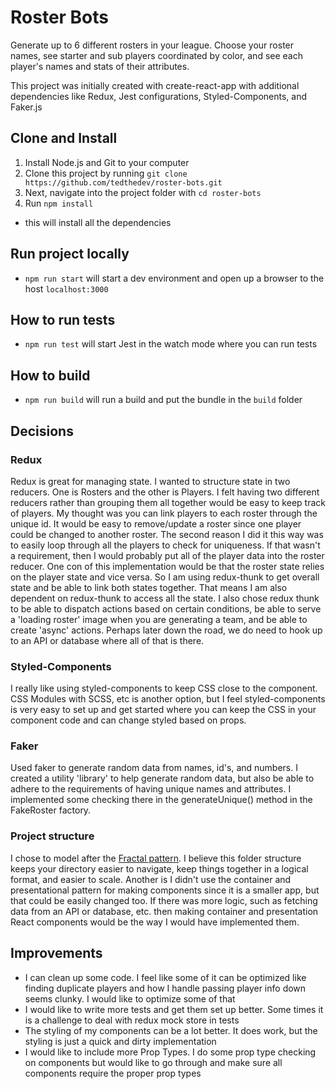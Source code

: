 # Roster Bots
Generate up to 6 different rosters in your league. Choose your roster names, see starter and sub players coordinated by color, and see each player's names and stats of their attributes.

This project was initially created with create-react-app with additional dependencies like Redux, Jest configurations, Styled-Components, and Faker.js

## Clone and Install
1. Install Node.js and Git to your computer
2. Clone this project by running ```git clone https://github.com/tedthedev/roster-bots.git```
3. Next, navigate into the project folder with ```cd roster-bots```
4. Run ```npm install```
- this will install all the dependencies

## Run project locally
- ```npm run start``` will start a dev environment and open up a browser to the host ```localhost:3000```

## How to run tests
- ```npm run test``` will start Jest in the watch mode where you can run tests

## How to build
- ```npm run build``` will run a build and put the bundle in the ```build``` folder

## Decisions
### Redux
Redux is great for managing state. I wanted to structure state in two reducers. One is Rosters and the other is Players. I felt having two different reducers rather than grouping them all together would be easy to keep track of players. My thought was you can link players to each roster through the unique id. It would be easy to remove/update a roster since one player could be changed to another roster. The second reason I did it this way was to easily loop through all the players to check for uniqueness. If that wasn't a requirement, then I would probably put all of the player data into the roster reducer. One con of this implementation would be that the roster state relies on the player state and vice versa. So I am using redux-thunk to get overall state and be able to link both states together. That means I am also dependent on redux-thunk to access all the state. I also chose redux thunk to be able to dispatch actions based on certain conditions, be able to serve a 'loading roster' image when you are generating a team, and be able to create 'async' actions. Perhaps later down the road, we do need to hook up to an API or database where all of that is there.
### Styled-Components
I really like using styled-components to keep CSS close to the component. CSS Modules with SCSS, etc is another option, but I feel styled-components is very easy to set up and get started where you can keep the CSS in your component code and can change styled based on props.
### Faker
Used faker to generate random data from names, id's, and numbers. I created a utility 'library' to help generate random data, but also be able to adhere to the requirements of having unique names and attributes. I implemented some checking there in the generateUnique() method in the FakeRoster factory.
### Project structure
I chose to model after the [Fractal pattern](https://hackernoon.com/fractal-a-react-app-structure-for-infinite-scale-4dab943092af). I believe this folder structure keeps your directory easier to navigate, keep things together in a logical format, and easier to scale. Another is I didn't use the container and presentational pattern for making components since it is a smaller app, but that could be easily changed too. If there was more logic, such as fetching data from an API or database, etc. then making container and presentation React components would be the way I would have implemented them.

## Improvements
- I can clean up some code. I feel like some of it can be optimized like finding duplicate players and how I handle passing player info down seems clunky. I would like to optimize some of that
- I would like to write more tests and get them set up better. Some times it is a challenge to deal with redux mock store in tests
- The styling of my components can be a lot better. It does work, but the styling is just a quick and dirty implementation
- I would like to include more Prop Types. I do some prop type checking on components but would like to go through and make sure all components require the proper prop types